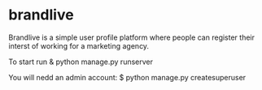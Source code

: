 # brandlive
Brandlive is a simple user profile platform where people can register their interst of working for a marketing agency.

To start run & python manage.py runserver

You will nedd an admin account: $ python manage.py createsuperuser


